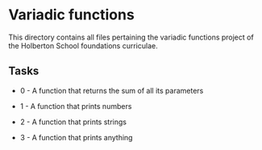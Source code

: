 # Variadic functions

This directory contains all files pertaining the variadic functions project of the Holberton School foundations curriculae.

## Tasks

- 0 - A function that returns the sum of all its parameters

- 1 - A function that prints numbers

- 2 - A function that prints strings

- 3 - A function that prints anything


